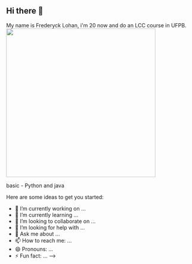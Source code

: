 ## Hi there 👋

My name is Frederyck Lohan, i'm 20 now and do an LCC course in UFPB.                      <img src="https://i.pinimg.com/originals/c4/1e/30/c41e304c90f23e849be92efcfe096b9e.gif" width="400" />


basic - Python and java                


Here are some ideas to get you started:

- 🔭 I’m currently working on ...
- 🌱 I’m currently learning ...
- 👯 I’m looking to collaborate on ...
- 🤔 I’m looking for help with ...
- 💬 Ask me about ...
- 📫 How to reach me: ...
- 😄 Pronouns: ...
- ⚡ Fun fact: ...
-->
